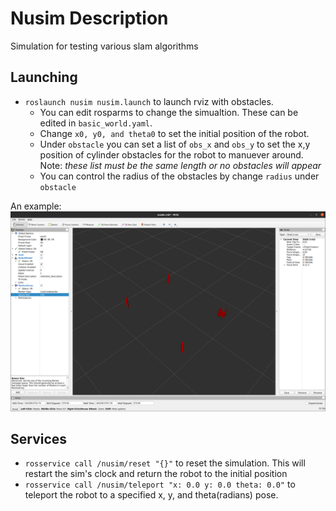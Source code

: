 # Nusim  Description
Simulation for testing various slam algorithms

## Launching 
* `roslaunch nusim nusim.launch` to launch rviz with obstacles.
    * You can edit rosparms to change the simualtion. These can be edited in `basic_world.yaml`.
    * Change `x0, y0, and theta0` to set the initial position of the robot. 
    * Under `obstacle` you can set a list of `obs_x` and `obs_y` to set the x,y position of cylinder obstacles for the robot to manuever around. Note: *these list must be the same length or no obstacles will appear*
    * You can control the radius of the obstacles by change `radius` under `obstacle`

An example:
![nusim1](images/nusim1.png)

## Services
* `rosservice call /nusim/reset "{}"` to reset the simulation. This will restart the sim's clock and return the robot to the initial position
* `rosservice call /nusim/teleport "x: 0.0 y: 0.0 theta: 0.0"` to teleport the robot to a specified x, y, and theta(radians) pose. 

